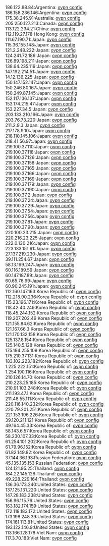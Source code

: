 186.122.88.84:Argentina: [ovpn config](vpn/186_122_88_84.ovpn)  
186.158.236.146:Argentina: [ovpn config](vpn/186_158_236_146.ovpn)  
175.38.245.91:Australia: [ovpn config](vpn/175_38_245_91.ovpn)  
205.250.127.213:Canada: [ovpn config](vpn/205_250_127_213.ovpn)  
113.122.234.21:China: [ovpn config](vpn/113_122_234_21.ovpn)  
112.119.27.178:Hong Kong: [ovpn config](vpn/112_119_27_178.ovpn)  
111.67.190.71:Japan: [ovpn config](vpn/111_67_190_71.ovpn)  
115.36.155.148:Japan: [ovpn config](vpn/115_36_155_148.ovpn)  
121.2.248.222:Japan: [ovpn config](vpn/121_2_248_222.ovpn)  
124.241.72.186:Japan: [ovpn config](vpn/124_241_72_186.ovpn)  
126.89.198.211:Japan: [ovpn config](vpn/126_89_198_211.ovpn)  
138.64.235.119:Japan: [ovpn config](vpn/138_64_235_119.ovpn)  
147.192.214.51:Japan: [ovpn config](vpn/147_192_214_51.ovpn)  
14.12.136.225:Japan: [ovpn config](vpn/14_12_136_225.ovpn)  
150.147.152.147:Japan: [ovpn config](vpn/150_147_152_147.ovpn)  
150.246.80.167:Japan: [ovpn config](vpn/150_246_80_167.ovpn)  
150.249.87.145:Japan: [ovpn config](vpn/150_249_87_145.ovpn)  
152.117.136.137:Japan: [ovpn config](vpn/152_117_136_137.ovpn)  
153.174.215.47:Japan: [ovpn config](vpn/153_174_215_47.ovpn)  
153.227.34.5:Japan: [ovpn config](vpn/153_227_34_5.ovpn)  
203.133.210.166:Japan: [ovpn config](vpn/203_133_210_166.ovpn)  
203.76.73.220:Japan: [ovpn config](vpn/203_76_73_220.ovpn)  
211.2.9.3:Japan: [ovpn config](vpn/211_2_9_3.ovpn)  
217.178.9.10:Japan: [ovpn config](vpn/217_178_9_10.ovpn)  
218.110.145.106:Japan: [ovpn config](vpn/218_110_145_106.ovpn)  
218.41.56.97:Japan: [ovpn config](vpn/218_41_56_97.ovpn)  
219.100.37.110:Japan: [ovpn config](vpn/219_100_37_110.ovpn)  
219.100.37.118:Japan: [ovpn config](vpn/219_100_37_118.ovpn)  
219.100.37.126:Japan: [ovpn config](vpn/219_100_37_126.ovpn)  
219.100.37.158:Japan: [ovpn config](vpn/219_100_37_158.ovpn)  
219.100.37.165:Japan: [ovpn config](vpn/219_100_37_165.ovpn)  
219.100.37.166:Japan: [ovpn config](vpn/219_100_37_166.ovpn)  
219.100.37.169:Japan: [ovpn config](vpn/219_100_37_169.ovpn)  
219.100.37.179:Japan: [ovpn config](vpn/219_100_37_179.ovpn)  
219.100.37.190:Japan: [ovpn config](vpn/219_100_37_190.ovpn)  
219.100.37.2:Japan: [ovpn config](vpn/219_100_37_2.ovpn)  
219.100.37.24:Japan: [ovpn config](vpn/219_100_37_24.ovpn)  
219.100.37.29:Japan: [ovpn config](vpn/219_100_37_29.ovpn)  
219.100.37.54:Japan: [ovpn config](vpn/219_100_37_54.ovpn)  
219.100.37.56:Japan: [ovpn config](vpn/219_100_37_56.ovpn)  
219.100.37.81:Japan: [ovpn config](vpn/219_100_37_81.ovpn)  
219.100.37.90:Japan: [ovpn config](vpn/219_100_37_90.ovpn)  
220.100.23.215:Japan: [ovpn config](vpn/220_100_23_215.ovpn)  
220.216.23.225:Japan: [ovpn config](vpn/220_216_23_225.ovpn)  
222.0.130.216:Japan: [ovpn config](vpn/222_0_130_216.ovpn)  
223.133.151.61:Japan: [ovpn config](vpn/223_133_151_61.ovpn)  
27.137.219.230:Japan: [ovpn config](vpn/27_137_219_230.ovpn)  
39.111.254.67:Japan: [ovpn config](vpn/39_111_254_67.ovpn)  
58.13.169.247:Japan: [ovpn config](vpn/58_13_169_247.ovpn)  
60.116.189.59:Japan: [ovpn config](vpn/60_116_189_59.ovpn)  
60.147.187.89:Japan: [ovpn config](vpn/60_147_187_89.ovpn)  
60.65.76.99:Japan: [ovpn config](vpn/60_65_76_99.ovpn)  
60.90.245.191:Japan: [ovpn config](vpn/60_90_245_191.ovpn)  
112.160.147.163:Korea Republic of: [ovpn config](vpn/112_160_147_163.ovpn)  
112.218.90.236:Korea Republic of: [ovpn config](vpn/112_218_90_236.ovpn)  
115.23.196.171:Korea Republic of: [ovpn config](vpn/115_23_196_171.ovpn)  
118.42.40.249:Korea Republic of: [ovpn config](vpn/118_42_40_249.ovpn)  
118.45.244.152:Korea Republic of: [ovpn config](vpn/118_45_244_152.ovpn)  
119.207.202.49:Korea Republic of: [ovpn config](vpn/119_207_202_49.ovpn)  
121.155.84.62:Korea Republic of: [ovpn config](vpn/121_155_84_62.ovpn)  
121.167.66.3:Korea Republic of: [ovpn config](vpn/121_167_66_3.ovpn)  
121.170.132.158:Korea Republic of: [ovpn config](vpn/121_170_132_158.ovpn)  
125.137.8.154:Korea Republic of: [ovpn config](vpn/125_137_8_154.ovpn)  
125.140.5.128:Korea Republic of: [ovpn config](vpn/125_140_5_128.ovpn)  
175.194.255.109:Korea Republic of: [ovpn config](vpn/175_194_255_109.ovpn)  
175.210.37.131:Korea Republic of: [ovpn config](vpn/175_210_37_131.ovpn)  
183.102.223.182:Korea Republic of: [ovpn config](vpn/183_102_223_182.ovpn)  
1.225.222.151:Korea Republic of: [ovpn config](vpn/1_225_222_151.ovpn)  
1.254.190.116:Korea Republic of: [ovpn config](vpn/1_254_190_116.ovpn)  
210.126.14.70:Korea Republic of: [ovpn config](vpn/210_126_14_70.ovpn)  
210.223.25.185:Korea Republic of: [ovpn config](vpn/210_223_25_185.ovpn)  
210.91.103.248:Korea Republic of: [ovpn config](vpn/210_91_103_248.ovpn)  
211.193.47.1:Korea Republic of: [ovpn config](vpn/211_193_47_1.ovpn)  
211.48.55.111:Korea Republic of: [ovpn config](vpn/211_48_55_111.ovpn)  
220.116.140.232:Korea Republic of: [ovpn config](vpn/220_116_140_232.ovpn)  
220.79.201.251:Korea Republic of: [ovpn config](vpn/220_79_201_251.ovpn)  
221.153.196.226:Korea Republic of: [ovpn config](vpn/221_153_196_226.ovpn)  
39.120.211.121:Korea Republic of: [ovpn config](vpn/39_120_211_121.ovpn)  
49.164.45.33:Korea Republic of: [ovpn config](vpn/49_164_45_33.ovpn)  
58.143.6.57:Korea Republic of: [ovpn config](vpn/58_143_6_57.ovpn)  
58.230.107.33:Korea Republic of: [ovpn config](vpn/58_230_107_33.ovpn)  
61.254.101.202:Korea Republic of: [ovpn config](vpn/61_254_101_202.ovpn)  
61.79.96.152:Korea Republic of: [ovpn config](vpn/61_79_96_152.ovpn)  
61.82.149.82:Korea Republic of: [ovpn config](vpn/61_82_149_82.ovpn)  
37.144.36.193:Russian Federation: [ovpn config](vpn/37_144_36_193.ovpn)  
45.135.135.153:Russian Federation: [ovpn config](vpn/45_135_135_153.ovpn)  
124.121.95.25:Thailand: [ovpn config](vpn/124_121_95_25.ovpn)  
184.22.145.128:Thailand: [ovpn config](vpn/184_22_145_128.ovpn)  
49.228.229.164:Thailand: [ovpn config](vpn/49_228_229_164.ovpn)  
136.36.173.240:United States: [ovpn config](vpn/136_36_173_240.ovpn)  
137.125.131.220:United States: [ovpn config](vpn/137_125_131_220.ovpn)  
147.28.183.238:United States: [ovpn config](vpn/147_28_183_238.ovpn)  
156.96.115.76:United States: [ovpn config](vpn/156_96_115_76.ovpn)  
163.182.174.159:United States: [ovpn config](vpn/163_182_174_159.ovpn)  
172.118.183.172:United States: [ovpn config](vpn/172_118_183_172.ovpn)  
173.198.248.39:United States: [ovpn config](vpn/173_198_248_39.ovpn)  
174.161.113.81:United States: [ovpn config](vpn/174_161_113_81.ovpn)  
193.122.146.9:United States: [ovpn config](vpn/193_122_146_9.ovpn)  
113.166.128.178:Viet Nam: [ovpn config](vpn/113_166_128_178.ovpn)  
117.3.70.183:Viet Nam: [ovpn config](vpn/117_3_70_183.ovpn)  
